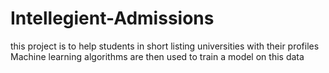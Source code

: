 # Intellegient-Admissions
this project is to help students in short listing universities with their profiles Machine learning algorithms are then used to train a model on this data
